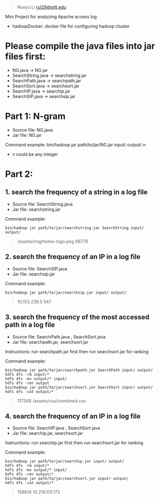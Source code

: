> Ruoyu Li <rul29@pitt.edu>

Mini Project for analyzing Apache access log

- hadoopDocker: docker file for configuring hadoop cluster

# Please compile the java files into jar files first:

- NG.java -> NG.jar
- SearchString.java -> searchstring.jar
- SearchPath.java -> searchpath.jar
- SearchSort.java -> searchsort.jar
- SearchIP.java -> searchip.jar
- SearchSIP.java -> searchsip.jar

# Part 1: N-gram
- Source file: NG.java
- Jar file: NG.jar

Command example: bin/hadoop jar path/to/jar/NG.jar input/ output/ n

* n could be any integer 

# Part 2: 
## 1. search the frequency of a string in a log file
- Source file: SearchString.java
- Jar file: searchstring.jar

Command example: 

```
bin/hadoop jar path/to/jar/searchstring.jar SearchString input/ output/
```

> /assets/img/home-logo.png	98776

## 2. search the frequency of an IP in a log file
- Source file: SearchSIP.java 
- Jar file: searchsip.jar

Command example: 

```
bin/hadoop jar path/to/jar/searchsip.jar input/ output/
```

> 10.153.239.5	547

## 3. search the frequency of the most accessed path in a log file
- Source file: SearchPath.java , SearchSort.java
- Jar file: searchpath.jar, searchsort.jar

Instructions: run searchpath.jar first then run searchsort.jar for ranking

Command example: 

```
bin/hadoop jar path/to/jar/searchpath.jar SearchPath input/ output/
hdfs dfs -rm input/*
hdfs dfs -mv output/* input/
hdfs dfs -rmr output
bin/hadoop jar path/to/jar/searchsort.jar SearchSort input/ output/
hdfs dfs -cat output/*
```

> 117348	/assets/css/combined.css

## 4. search the frequency of an IP in a log file
- Source file: SearchIP.java , SearchSort.java
- Jar file:  searchip.jar, searchsort.jar

Instructions: run searchip.jar first then run searchsort.jar for ranking

Command example: 

```
bin/hadoop jar path/to/jar/searchip.jar input/ output/
hdfs dfs -rm input/*
hdfs dfs -mv output/* input/
hdfs dfs -rmr output/*
bin/hadoop jar path/to/jar/searchsort.jar input/ output/
hdfs dfs -cat output/*
```

> 158614	10.216.113.172


